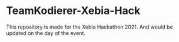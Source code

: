 # TeamKodierer-Xebia-Hack
This repository is made for the Xebia Hackathon 2021. And would be updated on the day of the event.
